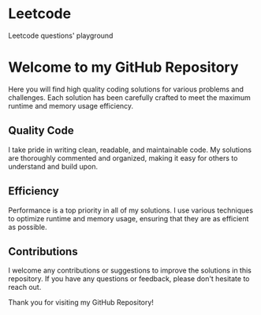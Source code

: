 # Leetcode
Leetcode questions' playground


# Welcome to my GitHub Repository

Here you will find high quality coding solutions for various problems and challenges. Each solution has been carefully crafted to meet the maximum runtime and memory usage efficiency.

## Quality Code

I take pride in writing clean, readable, and maintainable code. My solutions are thoroughly commented and organized, making it easy for others to understand and build upon.

## Efficiency

Performance is a top priority in all of my solutions. I use various techniques to optimize runtime and memory usage, ensuring that they are as efficient as possible.

## Contributions

I welcome any contributions or suggestions to improve the solutions in this repository. If you have any questions or feedback, please don't hesitate to reach out.

Thank you for visiting my GitHub Repository!
